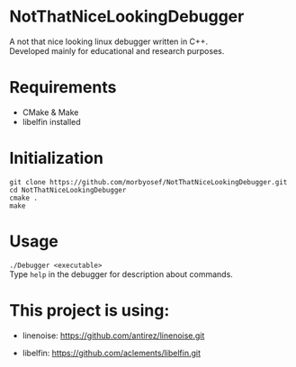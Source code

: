 # NotThatNiceLookingDebugger

A not that nice looking linux debugger written in C++. <br />
Developed mainly for educational and research purposes.

Requirements
============

* CMake & Make
* libelfin installed

Initialization
==============

```
git clone https://github.com/morbyosef/NotThatNiceLookingDebugger.git 
cd NotThatNiceLookingDebugger
cmake . 
make  
```

Usage
=====

` ./Debugger <executable> ` <br />
Type `help` in the debugger for description about commands. <br />

This project is using:
======================
- linenoise: https://github.com/antirez/linenoise.git

- libelfin: https://github.com/aclements/libelfin.git



